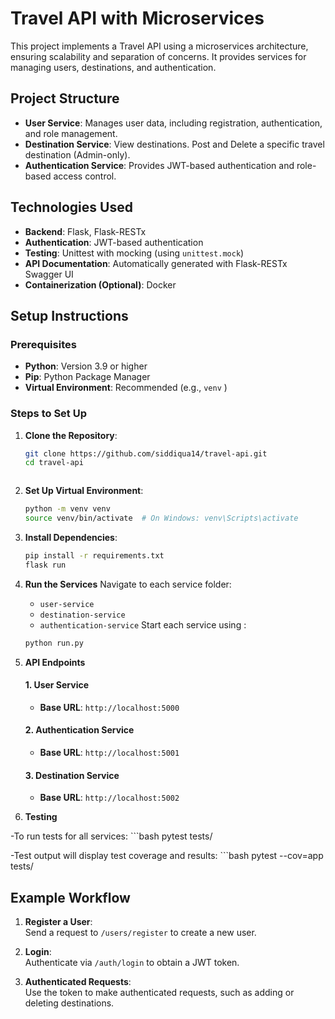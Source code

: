 # Travel API with Microservices

This project implements a Travel API using a microservices architecture, ensuring scalability and separation of concerns. It provides services for managing users, destinations, and authentication.

## Project Structure

- **User Service**: Manages user data, including registration, authentication, and role management.
- **Destination Service**: View destinations. Post and Delete a specific travel destination (Admin-only).
- **Authentication Service**: Provides JWT-based authentication and role-based access control.

## Technologies Used

- **Backend**: Flask, Flask-RESTx
- **Authentication**: JWT-based authentication
- **Testing**: Unittest with mocking (using `unittest.mock`)
- **API Documentation**: Automatically generated with Flask-RESTx Swagger UI
- **Containerization (Optional)**: Docker

## Setup Instructions

### Prerequisites
- **Python**: Version 3.9 or higher
- **Pip**: Python Package Manager
- **Virtual Environment**: Recommended (e.g., `venv` )

### Steps to Set Up

1. **Clone the Repository**:
   ```bash
   git clone https://github.com/siddiqua14/travel-api.git
   cd travel-api

   

2. **Set Up Virtual Environment**:
     ```bash
     python -m venv venv
    source venv/bin/activate  # On Windows: venv\Scripts\activate
    
    
3. **Install Dependencies**:
     ```bash
    pip install -r requirements.txt
    flask run
    
4. **Run the Services**
   Navigate to each service folder:
   - `user-service`
   - `destination-service`
   - `authentication-service`
   Start each service using : 
   ```bash 
   python run.py
   

5. **API Endpoints**

    #### 1. User Service
    - **Base URL**: `http://localhost:5000`

    #### 2. Authentication Service
    - **Base URL**: `http://localhost:5001`

    #### 3. Destination Service
    - **Base URL**: `http://localhost:5002`

6. **Testing**

-To run tests for all services:
    ```bash
    pytest tests/
    
-Test output will display test coverage and results:
    ```bash
    pytest --cov=app tests/
    

## Example Workflow

1. **Register a User**:  
   Send a request to `/users/register` to create a new user.

2. **Login**:  
   Authenticate via `/auth/login` to obtain a JWT token.

3. **Authenticated Requests**:  
   Use the token to make authenticated requests, such as adding or deleting destinations.
